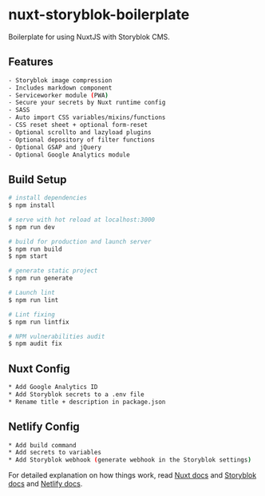 # nuxt-storyblok-boilerplate

Boilerplate for using NuxtJS with Storyblok CMS.

## Features

```bash
- Storyblok image compression
- Includes markdown component
- Serviceworker module (PWA)
- Secure your secrets by Nuxt runtime config
- SASS
- Auto import CSS variables/mixins/functions
- CSS reset sheet + optional form-reset
- Optional scrollto and lazyload plugins
- Optional depository of filter functions
- Optional GSAP and jQuery
- Optional Google Analytics module
```

## Build Setup

```bash
# install dependencies
$ npm install

# serve with hot reload at localhost:3000
$ npm run dev

# build for production and launch server
$ npm run build
$ npm start

# generate static project
$ npm run generate

# Launch lint
$ npm run lint

# Lint fixing
$ npm run lintfix

# NPM vulnerabilities audit
$ npm audit fix
```

## Nuxt Config

```bash
* Add Google Analytics ID
* Add Storyblok secrets to a .env file
* Rename title + description in package.json
```

## Netlify Config

```bash
* Add build command
* Add secrets to variables
* Add Storyblok webhook (generate webhook in the Storyblok settings)
```

For detailed explanation on how things work, read [Nuxt docs](https://nuxtjs.org) and [Storyblok docs](https://www.storyblok.com/docs) and [Netlify docs](https://docs.netlify.com/).
